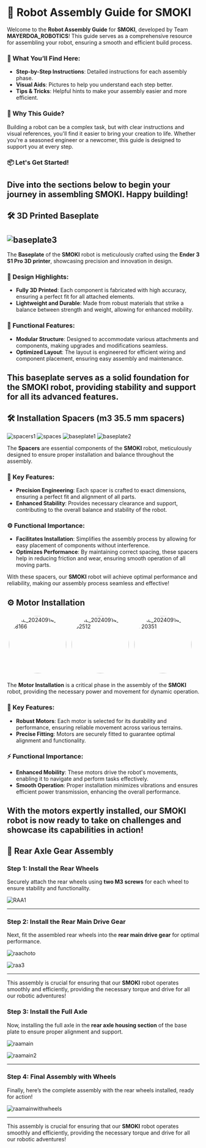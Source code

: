 
# 🤖 Robot Assembly Guide for SMOKI

Welcome to the **Robot Assembly Guide** for **SMOKI**, developed by Team **MAYERDOA_ROBOTICS**! This guide serves as a comprehensive resource for assembling your robot, ensuring a smooth and efficient build process.

### 🌟 What You’ll Find Here:
- **Step-by-Step Instructions**: Detailed instructions for each assembly phase.
- **Visual Aids**: Pictures to help you understand each step better.
- **Tips & Tricks**: Helpful hints to make your assembly easier and more efficient.

### 🚀 Why This Guide?
Building a robot can be a complex task, but with clear instructions and visual references, you'll find it easier to bring your creation to life. Whether you're a seasoned engineer or a newcomer, this guide is designed to support you at every step.

### 📦 Let's Get Started!
Dive into the sections below to begin your journey in assembling **SMOKI**. Happy building!
---

## 🛠️ 3D Printed Baseplate

![baseplate3](https://github.com/user-attachments/assets/fe2da24e-9cb5-4e29-9f8a-93f530ff78e4)
---





The **Baseplate** of the **SMOKI** robot is meticulously crafted using the **Ender 3 S1 Pro 3D printer**, showcasing precision and innovation in design.

### 🌟 Design Highlights:
- **Fully 3D Printed**: Each component is fabricated with high accuracy, ensuring a perfect fit for all attached elements.
- **Lightweight and Durable**: Made from robust materials that strike a balance between strength and weight, allowing for enhanced mobility.

### 🔧 Functional Features:
- **Modular Structure**: Designed to accommodate various attachments and components, making upgrades and modifications seamless.
- **Optimized Layout**: The layout is engineered for efficient wiring and component placement, ensuring easy assembly and maintenance.

This baseplate serves as a solid foundation for the **SMOKI** robot, providing stability and support for all its advanced features. 
---
<u>  </u>



## 🛠️ Installation Spacers (m3 35.5 mm spacers)

![spacers1](https://github.com/user-attachments/assets/8c20efef-1ec5-4403-bfcf-1aa2f07cc61a)
![spaces](https://github.com/user-attachments/assets/e06a76a0-df43-4a02-bde3-09d2e5468e13)
![baseplate1](https://github.com/user-attachments/assets/72105c34-1ef5-48b3-98ba-1df9f89528e6)
![baseplate2](https://github.com/user-attachments/assets/400e777a-40b3-428d-bfba-09254823ea0c)


The **Spacers** are essential components of the **SMOKI** robot, meticulously designed to ensure proper installation and balance throughout the assembly.

### 🌟 Key Features:
- **Precision Engineering**: Each spacer is crafted to exact dimensions, ensuring a perfect fit and alignment of all parts.
- **Enhanced Stability**: Provides necessary clearance and support, contributing to the overall balance and stability of the robot.

### ⚙️ Functional Importance:
- **Facilitates Installation**: Simplifies the assembly process by allowing for easy placement of components without interference.
- **Optimizes Performance**: By maintaining correct spacing, these spacers help in reducing friction and wear, ensuring smooth operation of all moving parts.

With these spacers, our **SMOKI** robot will achieve optimal performance and reliability, making our assembly process seamless and effective!


## ⚙️ Motor Installation

<style>
  .circular {
    width: 150px; /* Adjust the size as needed */
    height: 150px; /* Adjust the size as needed */
    border-radius: 50%;
    overflow: hidden;
    display: inline-block;
    margin: 5px;
  }

  .circular img {
    width: 100%;
    height: auto;
  }
</style>

<div class="circular">
  <img src="https://github.com/user-attachments/assets/8facc1f2-73a4-4faa-bf4d-b6b053624c80" alt="PXL_20240914_201518166">
</div>
<div class="circular">
  <img src="https://github.com/user-attachments/assets/7a989f6a-698d-4b96-9f98-d9a0533a4c82" alt="PXL_20240914_201852512">
</div>
<div class="circular">
  <img src="https://github.com/user-attachments/assets/c871499d-f5cb-4641-be0e-b871cdc31506" alt="PXL_20240914_203720351">
</div>



The **Motor Installation** is a critical phase in the assembly of the **SMOKI** robot, providing the necessary power and movement for dynamic operation.

### 🌟 Key Features:
- **Robust Motors**: Each motor is selected for its durability and performance, ensuring reliable movement across various terrains.
- **Precise Fitting**: Motors are securely fitted to guarantee optimal alignment and functionality.

### ⚡ Functional Importance:
- **Enhanced Mobility**: These motors drive the robot's movements, enabling it to navigate and perform tasks effectively.
- **Smooth Operation**: Proper installation minimizes vibrations and ensures efficient power transmission, enhancing the overall performance.

With the motors expertly installed, our **SMOKI** robot is now ready to take on challenges and showcase its capabilities in action!
---



## 🔧 Rear Axle Gear Assembly

### Step 1: Install the Rear Wheels
Securely attach the rear wheels using **two M3 screws** for each wheel to ensure stability and functionality.

![RAA1](https://github.com/user-attachments/assets/195ae02d-8574-42a6-bf4f-1c63f7de61fb)

---

### Step 2: Install the Rear Main Drive Gear
Next, fit the assembled rear wheels into the **rear main drive gear** for optimal performance.

![raachoto](https://github.com/user-attachments/assets/71236f8c-890e-4e2e-86f9-2a41d1abd409)

![raa3](https://github.com/user-attachments/assets/1aa37ee3-d874-4617-a10e-53346960c419)

---

This assembly is crucial for ensuring that our **SMOKI** robot operates smoothly and efficiently, providing the necessary torque and drive for all our robotic adventures!





### Step 3: Install the Full Axle
Now, installing the full axle in the **rear axle housing section** of the base plate to ensure proper alignment and support.

![raamain](https://github.com/user-attachments/assets/8a92e44a-ea7e-41d6-b882-64e0fa82a2b5)

![raamain2](https://github.com/user-attachments/assets/22c2c0cd-2f99-4bb6-9a22-62287ebd5f29)

---

### Step 4: Final Assembly with Wheels
Finally, here’s the complete assembly with the rear wheels installed, ready for action!

![raamainwithwheels](https://github.com/user-attachments/assets/6afd9c4c-af08-4b33-88cf-9f932e92a137)

---

This assembly is crucial for ensuring that our **SMOKI** robot operates smoothly and efficiently, providing the necessary torque and drive for all our robotic adventures!






































